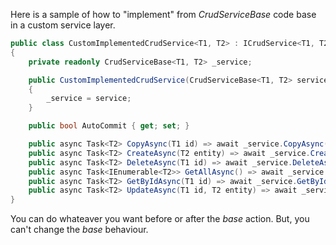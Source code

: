 Here is a sample of how to "implement" from *CrudServiceBase* code base in a custom service layer.

```csharp
public class CustomImplementedCrudService<T1, T2> : ICrudService<T1, T2> where T2 : class, IEntity<T1>, new()
{
    private readonly CrudServiceBase<T1, T2> _service;

    public CustomImplementedCrudService(CrudServiceBase<T1, T2> service)
    {
        _service = service;
    }

    public bool AutoCommit { get; set; }

    public async Task<T2> CopyAsync(T1 id) => await _service.CopyAsync(id);
    public async Task<T2> CreateAsync(T2 entity) => await _service.CreateAsync(entity);
    public async Task<T2> DeleteAsync(T1 id) => await _service.DeleteAsync(id);
    public async Task<IEnumerable<T2>> GetAllAsync() => await _service.GetAllAsync();
    public async Task<T2> GetByIdAsync(T1 id) => await _service.GetByIdAsync(id);
    public async Task<T2> UpdateAsync(T1 id, T2 entity) => await _service.UpdateAsync(id, entity);
}
```
You can do whateaver you want before or after the *base* action. But, you can't change the *base* behaviour.